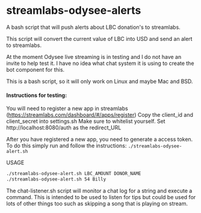 # streamlabs-odysee-alerts
A bash script that will push alerts about LBC donation's to streamlabs.

This script will convert the current value of LBC into USD and send an alert to streamlabs.

At the moment Odysee live streaming is in testing and I do not have an invite to help test it. I have no idea what chat system it is using to create the bot component for this.

This is a bash script, so it will only work on Linux and maybe Mac and BSD.

#### Instructions for testing:

You will need to register a new app in streamlabs (https://streamlabs.com/dashboard/#/apps/register)
Copy the client_id and client_secret into settings.sh
Make sure to whitelist yourself.
Set http://localhost:8080/auth as the redirect_URL

After you have registered a new app, you need to generate a access token. To do this simply run and follow the instructions:
`./streamlabs-odysee-alert.sh`

USAGE

```bash
./streamlabs-odysee-alert.sh LBC_AMOUNT DONOR_NAME
./streamlabs-odysee-alert.sh 54 Billy
```

The chat-listener.sh script will monitor a chat log for a string and execute a command. This is intended to be used to listen for tips but could be used for lots of other things too such as skipping a song that is playing on stream.
